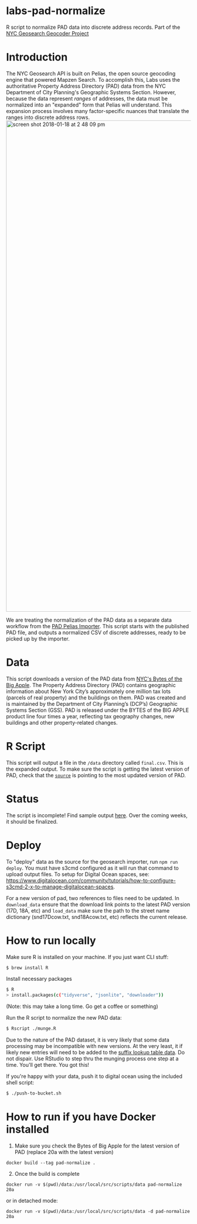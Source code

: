 # labs-pad-normalize
R script to normalize PAD data into discrete address records.  Part of the [NYC Geosearch Geocoder Project](https://github.com/NYCPlanning/labs-geosearch-dockerfiles)

# Introduction
The NYC Geosearch API is built on Pelias, the open source geocoding engine that powered Mapzen Search. To accomplish this, Labs uses the authoritative Property Address Directory (PAD) data from the NYC Department of City Planning's Geographic Systems Section. However, because the data represent _ranges_ of addresses, the data must be normalized into an "expanded" form that Pelias will understand. This expansion process involves many factor-specific nuances that translate the ranges into discrete address rows.  
<img width="1335" alt="screen shot 2018-01-18 at 2 48 09 pm" src="https://user-images.githubusercontent.com/1833820/35636336-d944fb22-067e-11e8-800c-65ca2100a67b.png">


We are treating the normalization of the PAD data as a separate data workflow from the [PAD Pelias Importer](https://github.com/NYCPlanning/labs-geosearch-pad-importer). This script starts with the published PAD file, and outputs a normalized CSV of discrete addresses, ready to be picked up by the importer.

# Data
This script downloads a version of the PAD data from [NYC's Bytes of the Big Apple](https://www1.nyc.gov/site/planning/data-maps/open-data.page). The Property Address Directory (PAD) contains geographic information about New York City’s approximately one million tax lots (parcels of real property) and the buildings on them.  PAD was created and is maintained by the Department of City Planning’s (DCP’s) Geographic Systems Section (GSS).  PAD is released under the BYTES of the BIG APPLE product line four times a year, reflecting tax geography changes, new buildings and other property-related changes. 

# R Script
This script will output a file in the `/data` directory called `final.csv`. This is the expanded output. To make sure the script is getting the latest version of PAD, check that the [`source`](https://github.com/NYCPlanning/labs-pad-normalize/blob/master/munge.R#L8) is pointing to the most updated version of PAD. 

# Status
The script is incomplete! Find sample output [here](https://github.com/NYCPlanning/labs-pad-normalize/blob/master/pad-sample.csv). Over the coming weeks, it should be finalized. 

# Deploy
To "deploy" data as the source for the geosearch importer, run `npm run deploy`. You must have s3cmd configured as it will run that command to upload output files. To setup for Digital Ocean spaces, see: https://www.digitalocean.com/community/tutorials/how-to-configure-s3cmd-2-x-to-manage-digitalocean-spaces.

For a new version of pad, two references to files need to be updated.  In `download_data` ensure that the download link points to the latest PAD version (17D, 18A, etc) and `load_data` make sure the path to the street name dictionary (snd17Dcow.txt, snd18Acow.txt, etc) reflects the current release.

# How to run locally
Make sure R is installed on your machine. If you just want CLI stuff:
```sh
$ brew install R
```
Install necessary packages
```sh
$ R
> install.packages(c("tidyverse", "jsonlite", "downloader"))
```
(Note: this may take a long time. Go get a coffee or something)

Run the R script to normalize the new PAD data:
```sh
$ Rscript ./munge.R
```
Due to the nature of the PAD dataset, it is very likely that some data processing may be incompatible with new versions. At the very least, it if likely new entries will need to be added to the [suffix lookup table data](https://github.com/NYCPlanning/labs-geosearch-pad-normalize/blob/develop/suffix_lookup.csv). Do not dispair. Use RStudio to step thru the munging process one step at a time. You'll get there. You got this!

If you're happy with your data, push it to digital ocean using the included shell script:
```sh
$ ./push-to-bucket.sh
```
# How to run if you have Docker installed
1. Make sure you check the Bytes of Big Apple for the latest version of PAD (replace 20a with the latest version)
```
docker build --tag pad-normalize .
```
2. Once the build is complete
```
docker run -v $(pwd)/data:/usr/local/src/scripts/data pad-normalize 20a
```
or in detached mode:
```
docker run -v $(pwd)/data:/usr/local/src/scripts/data -d pad-normalize 20a
```